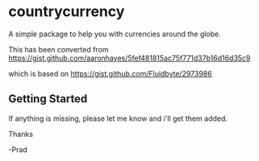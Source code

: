 # countrycurrency

A simple package to help you with currencies around the globe. 

This has been converted from https://gist.github.com/aaronhayes/5fef481815ac75f771d37b16d16d35c9

which is based on https://gist.github.com/Fluidbyte/2973986

## Getting Started

If anything is missing, please let me know and i'll get them added. 

Thanks

-Prad
